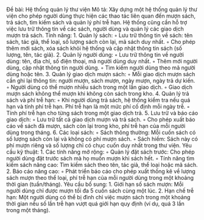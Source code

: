 
Đề bài: Hệ thống quản lý thư viện
Mô tả: Xây dựng một hệ thống quản lý thư viện cho phép người dùng thực hiện các thao tác liên quan đến mượn sách, trả sách, tìm kiếm sách và quản lý phí trễ hạn. Hệ thống cũng cần hỗ trợ việc lưu trữ thông tin về các sách, người dùng và quản lý các giao dịch mượn trả sách.
Tính năng:
    1. Quản lý sách:
        ◦ Lưu trữ thông tin về sách: tên sách, tác giả, thể loại, số lượng sách còn lại, mã sách duy nhất.
        ◦ Cho phép thêm mới sách, xóa sách khỏi hệ thống và cập nhật thông tin sách (số lượng, tên, tác giả).
    2. Quản lý người dùng:
        ◦ Lưu trữ thông tin về người dùng: tên, địa chỉ, số điện thoại, mã người dùng duy nhất.
        ◦ Thêm mới người dùng, cập nhật thông tin người dùng.
        ◦ Tìm kiếm người dùng theo mã người dùng hoặc tên.
    3. Quản lý giao dịch mượn sách:
        ◦ Mỗi giao dịch mượn sách cần ghi lại thông tin: người mượn, sách mượn, ngày mượn, ngày trả dự kiến.
        ◦ Người dùng có thể mượn nhiều sách trong một lần giao dịch.
        ◦ Giao dịch mượn sách không thể mượn khi không còn sách trong kho.
    4. Quản lý trả sách và phí trễ hạn:
        ◦ Khi người dùng trả sách, hệ thống kiểm tra nếu quá hạn và tính phí trễ hạn. Phí trễ hạn là một mức phí cố định mỗi ngày trễ.
        ◦ Tính phí trễ hạn cho từng sách trong một giao dịch trả.
    5. Lưu trữ và báo cáo giao dịch:
        ◦ Lưu trữ tất cả giao dịch mượn và trả sách.
        ◦ Cho phép xuất báo cáo về sách đã mượn, sách còn lại trong kho, phí trễ hạn của mỗi người dùng trong tháng.
    6. Các loại sách:
        ◦ Sách thông thường: Mỗi cuốn sách có số lượng sách còn lại và không có phí mượn sách.
        ◦ Sách hiếm: Sách này có phí mượn riêng và số lượng chỉ có chục cuốn duy nhất trong thư viện.
Yêu cầu kỹ thuật:
    1. Các tính năng mở rộng:
        ◦ Quản lý đặt sách trước: Cho phép người dùng đặt trước sách mà họ muốn mượn khi sách hết.
        ◦ Tính năng tìm kiếm sách nâng cao: Tìm kiếm sách theo tên, tác giả, thể loại hoặc mã sách.
    2. Báo cáo nâng cao:
        ◦ Phát triển báo cáo cho phép xuất thống kê về lượng sách mượn theo thể loại, phí trễ hạn của mỗi người dùng trong một khoảng thời gian (tuần/tháng).
Yêu cầu bổ sung:
    1. Giới hạn số sách mượn: Mỗi người dùng chỉ được mượn tối đa 5 cuốn sách cùng một lúc.
    2. Hạn chế trễ hạn: Một người dùng có thể bị đình chỉ việc mượn sách trong một khoảng thời gian nếu số lần trễ hạn vượt quá giới hạn quy định (ví dụ, quá 3 lần trong một tháng).

